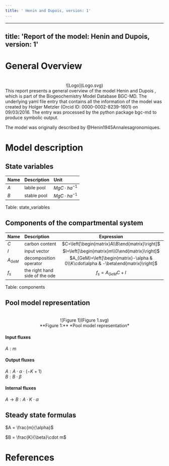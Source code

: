 ```yaml
---
title: ' Henin and Dupois, version: 1'
---
```

  
  
---
title: 'Report of the model: Henin and Dupois, version: 1'
---
  
  
# General Overview  
  

<br>
<center>
![Logo](Logo.svg)
</center>
This report presents a general overview of the model Henin and Dupois , which is part of the Biogeochemistry Model Database BGC-MD.  The underlying yaml file entry that contains all the information of the model was created by Holger Metzler (Orcid ID: 0000-0002-8239-1601) on 09/03/2016. The entry was processed by the python package bgc-md to produce symbolic output.  
  
The model was originally described by @Henin1945Annalesagronomiques.  
  
  
  
# Model description  
  
  
  
## State variables  
  
  
  
Name|Description|Unit  
:-----|:-----|:-----  
$A$|labile pool|$MgC\cdot ha^{-1}$  
$B$|stable pool|$MgC\cdot ha^{-1}$  
  Table: state_variables  
  
  
## Components of the compartmental system  
  
  
  
Name|Description|Expression  
:-----|:-----|:-----:  
$C$|carbon content|$C=\left[\begin{matrix}A\\B\end{matrix}\right]$  
$I$|input vector|$I=\left[\begin{matrix}m\\0\end{matrix}\right]$  
$A_{GeM}$|decomposition operator|$A_{GeM}=\left[\begin{matrix}-\alpha & 0\\K\cdot\alpha & -\beta\end{matrix}\right]$  
$f_{s}$|the right hand side of the ode|$f_{s}=A_{GeM} C + I$  
  Table: components  
  
  
## Pool model representation  
  

<br>
<center>
![Figure 1](Figure 1.svg)<br>**Figure 1:** *Pool model representation*<br>
</center>
  
  
#### Input fluxes  
  
$A: m$  

  
  
#### Output fluxes  
  
$A: A\cdot\alpha\cdot\left(- K + 1\right)$  
$B: B\cdot\beta$  

  
  
#### Internal fluxes  
  
$A \rightarrow B: A\cdot K\cdot\alpha$  
  
  
## Steady state formulas  
  
$A = \frac{m}{\alpha}$  
  
  
  
$B = \frac{K}{\beta}\cdot m$  
  
  
  
  
  
# References  
  
